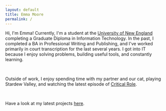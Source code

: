```yaml
---
layout: default
title: Emma Moore
permalink: /
---
```


Hi, I'm Emma! Currently, I'm a student at the [University of New England](https://www.une.edu.au/) completing a Graduate Diploma in Information Technology. In the past, I completed a BA in Professional Writing and Publishing, and I've worked primarily in court transcription for the last several years. I got into IT because I enjoy solving problems, building useful tools, and constantly learning.

<br>

Outside of work, I enjoy spending time with my partner and our cat, playing Stardew Valley, and watching the latest episode of [Critical Role](https://critrole.com/).

<br>

Have a look at my latest projects [here](https://emoore29.github.io/projects).
